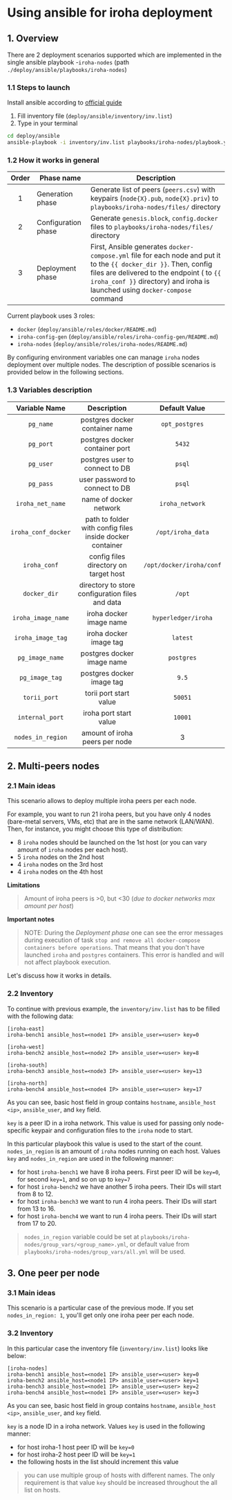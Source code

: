 # Using ansible for iroha deployment

## 1. Overview 

There are 2 deployment scenarios supported which are implemented in the single ansible playbook -`iroha-nodes` (path `./deploy/ansible/playbooks/iroha-nodes`)

### 1.1 Steps to launch

Install ansible according to [official guide](https://docs.ansible.com/ansible/latest/installation_guide/intro_installation.html)

1. Fill inventory file (`deploy/ansible/inventory/inv.list`)
2. Type in your terminal 

```bash
cd deploy/ansible
ansible-playbook -i inventory/inv.list playbooks/iroha-nodes/playbook.yml --private-key=<path to your private key>
```

### 1.2 How it works in general


| Order | Phase name | Description |
| :--------: | -------- | -------- |
| 1 | Generation phase | Generate list of peers (`peers.csv`) with keypairs (`node{X}.pub`, `node{X}.priv`) to `playbooks/iroha-nodes/files/` directory |
| 2 | Configuration phase | Generate `genesis.block`, `config.docker` files to `playbooks/iroha-nodes/files/` directory |
| 3 | Deployment phase | First, Ansible generates `docker-compose.yml` file for each node and put it to the `{{ docker_dir }}`. Then, config files are delivered to the endpoint ( to `{{ iroha_conf }}` directory) and iroha is launched using `docker-compose` command |

Current playbook uses 3 roles:
- `docker` (`deploy/ansible/roles/docker/README.md`)
- `iroha-config-gen` (`deploy/ansible/roles/iroha-config-gen/README.md`)
- `iroha-nodes` (`deploy/ansible/roles/iroha-nodes/README.md`)

By configuring environment variables one can manage `iroha` nodes deployment over multiple nodes. The description of possible scenarios is provided below in the following sections.


### 1.3 Variables description

| Variable Name | Description | Default Value |
| :--------: | :--------: | :--------: |
| `pg_name` |postgres docker container name|`opt_postgres` |
|`pg_port`|postgres docker container port|`5432`|
|`pg_user`|postgres user to connect to DB|`psql`|
|`pg_pass`|user password to connect to DB|`psql`|
|`iroha_net_name`|name of docker network|`iroha_network`|
|`iroha_conf_docker`| path to folder with config files inside docker container|`/opt/iroha_data`|
|`iroha_conf`|config files directory on target host|`/opt/docker/iroha/conf`|
|`docker_dir`|directory to store configuration files and data |`/opt`|
|`iroha_image_name`|iroha docker image name|`hyperledger/iroha`|
|`iroha_image_tag`|iroha docker image tag|`latest`|
|`pg_image_name`|postgres docker image name|`postgres`|
|`pg_image_tag`|postgres docker image tag|`9.5`|
|`torii_port`|torii port start value|`50051`|
|`internal_port`|iroha port start value|`10001`|
|`nodes_in_region`|amount of iroha peers per node|3|

## 2. Multi-peers nodes 
### 2.1 Main ideas
This scenario allows to deploy multiple iroha peers per each node. 

For example, you want to run 21 iroha peers, but you have only 4 nodes (bare-metal servers, VMs, etc) that are in the same network (LAN/WAN). Then, for instance, you might choose this type of distribution: 
- 8 `iroha` nodes should be launched on the 1st host (or you can vary amount of `iroha` nodes per each host). 
- 5 `iroha` nodes on the 2nd host
- 4 `iroha` nodes on the 3rd host
- 4 `iroha` nodes on the 4th host

**Limitations**
> Amount of iroha peers is >0, but <30 (*due to docker networks max amount per host*)

**Important notes**
> NOTE: During the *Deployment phase* one can see the error messages during execution of task `stop and remove all docker-compose containers before operations`. 
> That means that you don't have launched `iroha` and `postgres` containers. This error is handled and will not affect playbook execution.

Let's discuss how it works in details.


### 2.2 Inventory 
 To continue with previous example, the `inventory/inv.list` has to be filled with the following data:
```
[iroha-east]
iroha-bench1 ansible_host=<node1 IP> ansible_user=<user> key=0

[iroha-west]
iroha-bench2 ansible_host=<node2 IP> ansible_user=<user> key=8

[iroha-south]
iroha-bench3 ansible_host=<node3 IP> ansible_user=<user> key=13

[iroha-north]
iroha-bench4 ansible_host=<node4 IP> ansible_user=<user> key=17
```

As you can see, basic host field in group contains `hostname`, `ansible_host <ip>`, `ansible_user`, and `key` field. 

`key` is a peer ID in a iroha network. This value is used for passing only node-specific keypair and configuration files to the `iroha` node to start.

In this particular playbook this value is used to the start of the count. 
`nodes_in_region` is an amount of `iroha` nodes running on each host. 
Values `key` and `nodes_in_region` are used in the following manner:
- for host `iroha-bench1` we have 8 iroha peers. First peer ID will be `key=0`, for second `key=1`, and so on up to `key=7`
- for host `iroha-bench2` we have another 5 iroha peers. Their IDs will start from 8 to 12.
- for host `iroha-bench3` we want to run 4 iroha peers. Their IDs will start from 13 to 16.
- for host `iroha-bench4` we want to run 4 iroha peers. Their IDs will start from 17 to 20.

> `nodes_in_region` variable could be set at `playbooks/iroha-nodes/group_vars/<group_name>.yml`, or default value from `playbooks/iroha-nodes/group_vars/all.yml` will be used. 


## 3. One peer per node 
### 3.1 Main ideas

This scenario is a particular case of the previous mode. If you set `nodes_in_region: 1`, you'll get only one iroha peer per each node. 

### 3.2 Inventory 
In this particular case the inventory file (`inventory/inv.list`) looks like below:
```
[iroha-nodes]
iroha-bench1 ansible_host=<node1 IP> ansible_user=<user> key=0
iroha-bench2 ansible_host=<node1 IP> ansible_user=<user> key=1
iroha-bench3 ansible_host=<node1 IP> ansible_user=<user> key=2
iroha-bench4 ansible_host=<node1 IP> ansible_user=<user> key=3
```

As you can see, basic host field in group contains `hostname`, `ansible_host <ip>`, `ansible_user`, and `key` field. 

`key` is a node ID in a iroha network. 
Values `key` is used in the following manner:
- for host iroha-1 host peer ID will be `key=0`
- for host iroha-2 host peer ID will be `key=1` 
- the following hosts in the list should increment this value

> you can use multiple group of hosts with different names. The only requirement is that value `key`
should be increased throughout the all list on hosts.  
